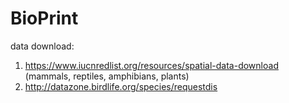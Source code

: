 # BioPrint

data download:
1. https://www.iucnredlist.org/resources/spatial-data-download (mammals, reptiles, amphibians, plants)
2. http://datazone.birdlife.org/species/requestdis
